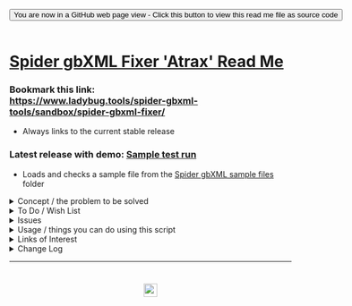
<span style=display:none; >[You are now in a GitHub source code view - click this link to view Read Me file as a web page]( https://www.ladybug.tools/spider-gbxml-tools/#sandbox/spider-gbxml-fixer/README.md "View file as a web page." ) </span>

<div><input type=button class = "btn btn-secondary btn-sm" onclick=window.location.href="https://github.com/ladybug-tools/spider-gbxml-tools/blob/master/sandbox/spider-gbxml-fixer/README.md"
value="You are now in a GitHub web page view - Click this button to view this read me file as source code" ></div>

<br>

# [Spider gbXML Fixer 'Atrax' Read Me]( #sandbox/spider-gbxml-fixer/README.md )

<!--
<iframe src=https://www.ladybug.tools/spider-gbxml-tools/sandbox/spider-gbxml-fixer/sandbox/spider-gbxml-fixer.html width=100% height=500px >Iframes are not viewable in GitHub source code views</iframe>
_<small>Spider gbXML Fixer</small>_
-->

### Bookmark this link:<br>https://www.ladybug.tools/spider-gbxml-tools/sandbox/spider-gbxml-fixer/

* Always links to the current stable release

### Latest release with demo: [Sample test run]( https://www.ladybug.tools/spider-gbxml-tools/sandbox/spider-gbxml-fixer/#https://cdn.jsdelivr.net/gh/ladybug-tools/spider@master/gbxml-sample-files/bristol-clifton-downs-broken.xml )

* Loads and checks a sample file from the [Spider gbXML sample files]( https://www.ladybug.tools/spider/#gbxml-sample-files/README.md ) folder

<details>
<summary class=sumHeader >Concept / the problem to be solved</summary>

[GbXML]( http://www.gbxml.org/About_GreenBuildingXML_gbXML ) data files follow an industry-standard format and used to the transfer 3D building project data between computer aided design (CAD) program and energy analysis programs. The good people who create CAD and energy analysis applications are primarily software programmers. They have infrequent access to large numbers of actual building test cases nor can they simulate large varieties of practice-specific energy simulation workflows. The current often-repeated outcome is that building engineering practices devote much time to dealing with issues in transferring data back and forth between CAD applications and energy analysis programs - and thus losing time for creating better simulations.

Many of the issues to be found in parsing gbXML files are clerical matters that may be identified using simple text search routines. Full 3D viewing of these types of errors is not needed and may actually slow things down.


### Mission for Spider gbXML Fixer / currently

* Run basic text-based checks on gbXML files and uncover, identify, report and fix any errors or issues
* Help you access scripts that work well in your practice, your workflow and your skill set so that your projects are designed and built faster, cheaper and better

### Vision / future

* All errors are fixed and changes saved with the click of a single button or just running the script of a server

### Notes

* Not all issues in gbXML files are simple, text-based issues. Some issues will require full a 3D visualization in order to be discovered and fixed. An intention is to make the workflow between a text-based fixer and full 3D fixer as seamless as possible.
* If you identify a frequently occurring error in ggXML files and supply sample files that exhibit the error, the Spider team will be pleased to build a an open-source module that identifies and fixes your issues
* The script is still at an early stage. Many more checks may be added. The user interface needs streamlining. And so on.

</details>

<details>
<summary class=sumHeader >To Do / Wish List</summary>

* 2019-04-03 ~ Identify surface edges with multiple vertices where two are sufficient
* 2019-03-12 ~ Add as many tests currently in Spider gbXML Viewer as possible that do not require 3D
* 2019-03-12 ~ Add more and better fixing the issues where possible
* 2019-03-12 ~ Add check for opening vertices greater then four
* 2019-03-12 ~ Add check for openings larger or outside their parent surface

</details>

<details>
<summary class=sumHeader >Issues</summary>

* 2019-04-02 ~ Toggling the display of a module and clicking the 'Run check again' perform thhe identical action. It would be nice to decide which is preferable.
* 2019-04-02 ~ Once a change is effected, some modules re-run the check automatically and others do not. It would be nice to decide which behavior is preferable.

</details>

<details>
<summary class=sumHeader >Usage / things you can do using this script</summary>

Opening files and saving changes
* Click 'Choose file' and load a gbXML files or a ZIP file containing a gbXML file
* Drag & drop a gbXML or ZIP file to the area inside the dotted lines in the left menu
* Click 'Open gbXML sample files' to access the Spider gbXML sample files
	* Then click any of the buttons to a obtain a list of files you can open
* Click on the 'Save file' to save any changes you have made to a new file
	* You may save the changes either to an XML file or and XML file compressed into a ZIP file

Checking and fixing errors
* Once a file is opened a menu appears in the main content area that allows yo to identify and fix any issues found in the file
* Clicking any of the titles displays the text and runs the checking routines
	* Click 'Run all checks' to open all the modules' text and run all the checks. This may take quite a while on large files
* There are a numbers of types of errors to be check and needs its own style of user interface
	* Streamlining amd homogenizing the workflows of the modules is a work-in-progress. Please do report issues and insights
* In some workflows an Air surface type with duplicate adjacent spaces is acceptable. You may adjust the settings so an error is not issued.

Menu system
* Click on any of the '?' links to see a pop-up menu at top right with
	* Short description of the module
	* Link to source code for the module
	* Wish list / to do items
	* Issues list
	* Change log
* Click the three bars( 'hamburger menu icon' ) to slide the menu in and out
* Click the Octocat icon to view or edit the source code on GitHub
* Click on title in the menu to reload the web page
* Click on 'Select Them and choose a [Bootswatch]( https://bootswatch.com/ ) theme such as 'United'
* Click on 'Footer / Help' to see the links to many support files

Debugging
* Press Control-U/Command-Option-U to view the source code
* Press Control-Shift-J/Command-Option-J to see if the JavaScript console reports any errors

Enhancing the script
* Try adding a new menu module
* Translate into another language

</details>

<details>
<summary class=sumHeader >Links of Interest</summary>



### _Atrax robustus_

* https://en.wikipedia.org/wiki/Sydney_funnel-web_spider

> The Sydney funnel-web spider (Atrax robustus) is a species of venomous mygalomorph spider native to eastern Australia, usually found within a 100 km (62 mi) radius of Sydney. It is a member of a group of spiders known as Australian funnel-web spiders. Its bite is capable of causing serious illness or death in humans if left untreated.

</details>

<details>

<summary class=sumHeader >Change Log</summary>

### Commit message prefixes

From [The case for single character git commit message prefixes]( https://smalldata.tech/blog/2018/10/04/the-case-for-single-character-git-commit-message-prefixes ):

* B, indicates a bugfix.
* F, indicates a feature or a change - this will most likely be the majority of the commits.
* a, code formatting change.
* c, comments and or documentation.
* D, dependency updates.
* R, code refactoring, note that this is different from r below.
* r, proven code refactoring - this is the original meaning of the mathematical term refactoring, where it can be mathematically proven that the code change does not change any functionality.
* T, test cases and/or test improvements
* !, unknown - i.e. for when you really need to make that commit because there's a horde of zombies waiting outside.

Semantic Versioning

* https://semver.org/

### 2019-04-04 ~ Theo

Spider gbXML Fixer 'Atrax' R2.1.0

* D - To js-tootoo13-2/mnu-menu.js/sfm-selected-files-markdown.js / checked other dependencies are OK


### 2019-04-03 ~ Theo

Spider gbXML Fixer 'Atrax' R2.0.0

* All modules refactored / see dev-notes.md
* Add module 'ocv-openings-check-vertices.js' / check openings with more than four vertices

### 2019-04-02 ~ Theo

Spider gbXML Fixer 'Atrax' R1.7
* B - Validate HTML with  https://validator.w3.org/nu / Fix all errors reported
* D - Update this read me a lot

_See also changes listed in individual JavaScript files_

### 2019-03-25 ~ Theo

Spider gbXML Fixer 'Atrax' R1.6

_See changes in individual JavaScript files_

 * Many / See pop-up help for individual checks
 * Runs just about every sample file without errors

### 2019-03-25 ~ Theo

Spider gbXML Fixer 'Atrax' R1.5

_Changes in JavaScript files_

 * Many / See pop-ups

### 2019-03-25 ~ Theo

Spider gbXML Fixer 'Atrax' R1.4

* C ~ Add 'Atrax' to menu title / Update rev and date / Update readme ~ add Commit message prefixes

_Changes in JavaScript files_
* Many / See pop-ups



### 2019-03-23 ~ Theo

Spider gbXML Fixer 'Atrax' R1.3

* Add code name: 'Atrax'


### 2019-03-22 ~ Theo

spider-gbxml-fixer.html/.js R1.2
* Almost complete rewrite
* Fast
* Uses HTML template element - my first use of

### 2019-03-19 ~ Theo

spider-gbxml-fixer.html/.js R1.0

* First commit

</details>

***

# <center title="hello!" ><a href=javascript:window.scrollTo(0,0); style=text-decoration:none; > <img src="https://ladybug.tools/artwork/icons_bugs/ico/spider.ico" height=24 > </a></center>

